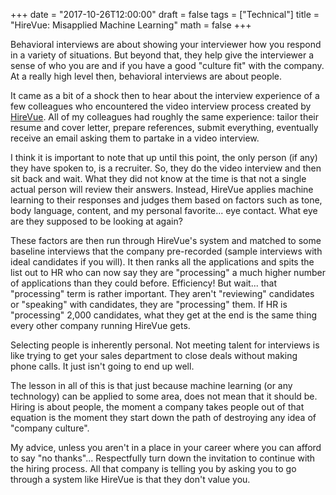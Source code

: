 +++
date = "2017-10-26T12:00:00"
draft = false
tags = ["Technical"]
title = "HireVue: Misapplied Machine Learning"
math = false
+++

Behavioral interviews are about showing your interviewer how you respond in a variety of situations. But beyond that, they help give the interviewer a sense of who you are and if you have a good "culture fit" with the company. At a really high level then, behavioral interviews are about people. 

It came as a bit of a shock then to hear about the interview experience of a few colleagues who encountered the video interview process created by [HireVue](https://www.hirevue.com/). All of my colleagues had roughly the same experience: tailor their resume and cover letter, prepare references, submit everything, eventually receive an email asking them to partake in a video interview. 

I think it is important to note that up until this point, the only person (if any) they have spoken to, is a recruiter. So, they do the video interview and then sit back and wait. What they did not know at the time is that not a single actual person will review their answers. Instead, HireVue applies machine learning to their responses and judges them based on factors such as tone, body language, content, and my personal favorite... eye contact. What eye are they supposed to be looking at again? 

These factors are then run through HireVue's system and matched to some baseline interviews that the company pre-recorded (sample interviews with ideal candidates if you will). It then ranks all the applications and spits the list out to HR who can now say they are "processing" a much higher number of applications than they could before. Efficiency! But wait... that "processing" term is rather important. They aren't "reviewing" candidates or "speaking" with candidates, they are "processing" them. If HR is "processing" 2,000 candidates, what they get at the end is the same thing every other company running HireVue gets. 

Selecting people is inherently personal. Not meeting talent for interviews is like trying to get your sales department to close deals without making phone calls. It just isn't going to end up well. 

The lesson in all of this is that just because machine learning (or any technology) can be applied to some area, does not mean that it should be. Hiring is about people, the moment a company takes people out of that equation is the moment they start down the path of destroying any idea of "company culture". 

My advice, unless you aren't in a place in your career where you can afford to say "no thanks"... Respectfully turn down the invitation to continue with the hiring process. All that company is telling you by asking you to go through a system like HireVue is that they don't value you. 